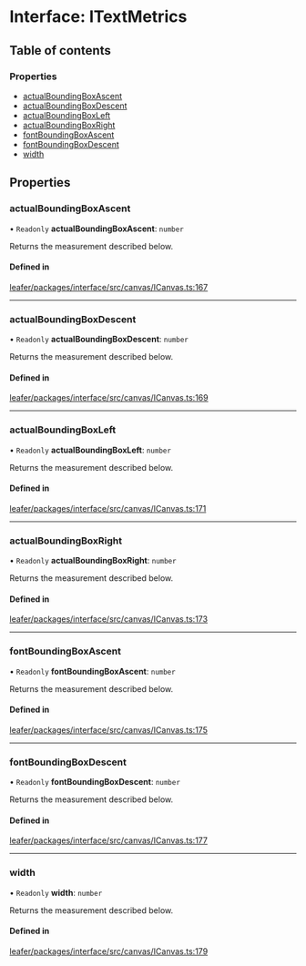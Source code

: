 # Interface: ITextMetrics

## Table of contents

### Properties

- [actualBoundingBoxAscent](ITextMetrics.md#actualboundingboxascent)
- [actualBoundingBoxDescent](ITextMetrics.md#actualboundingboxdescent)
- [actualBoundingBoxLeft](ITextMetrics.md#actualboundingboxleft)
- [actualBoundingBoxRight](ITextMetrics.md#actualboundingboxright)
- [fontBoundingBoxAscent](ITextMetrics.md#fontboundingboxascent)
- [fontBoundingBoxDescent](ITextMetrics.md#fontboundingboxdescent)
- [width](ITextMetrics.md#width)

## Properties

### actualBoundingBoxAscent

• `Readonly` **actualBoundingBoxAscent**: `number`

Returns the measurement described below.

#### Defined in

[leafer/packages/interface/src/canvas/ICanvas.ts:167](https://github.com/leaferjs/leafer/blob/985f85e/packages/interface/src/canvas/ICanvas.ts#L167)

___

### actualBoundingBoxDescent

• `Readonly` **actualBoundingBoxDescent**: `number`

Returns the measurement described below.

#### Defined in

[leafer/packages/interface/src/canvas/ICanvas.ts:169](https://github.com/leaferjs/leafer/blob/985f85e/packages/interface/src/canvas/ICanvas.ts#L169)

___

### actualBoundingBoxLeft

• `Readonly` **actualBoundingBoxLeft**: `number`

Returns the measurement described below.

#### Defined in

[leafer/packages/interface/src/canvas/ICanvas.ts:171](https://github.com/leaferjs/leafer/blob/985f85e/packages/interface/src/canvas/ICanvas.ts#L171)

___

### actualBoundingBoxRight

• `Readonly` **actualBoundingBoxRight**: `number`

Returns the measurement described below.

#### Defined in

[leafer/packages/interface/src/canvas/ICanvas.ts:173](https://github.com/leaferjs/leafer/blob/985f85e/packages/interface/src/canvas/ICanvas.ts#L173)

___

### fontBoundingBoxAscent

• `Readonly` **fontBoundingBoxAscent**: `number`

Returns the measurement described below.

#### Defined in

[leafer/packages/interface/src/canvas/ICanvas.ts:175](https://github.com/leaferjs/leafer/blob/985f85e/packages/interface/src/canvas/ICanvas.ts#L175)

___

### fontBoundingBoxDescent

• `Readonly` **fontBoundingBoxDescent**: `number`

Returns the measurement described below.

#### Defined in

[leafer/packages/interface/src/canvas/ICanvas.ts:177](https://github.com/leaferjs/leafer/blob/985f85e/packages/interface/src/canvas/ICanvas.ts#L177)

___

### width

• `Readonly` **width**: `number`

Returns the measurement described below.

#### Defined in

[leafer/packages/interface/src/canvas/ICanvas.ts:179](https://github.com/leaferjs/leafer/blob/985f85e/packages/interface/src/canvas/ICanvas.ts#L179)
